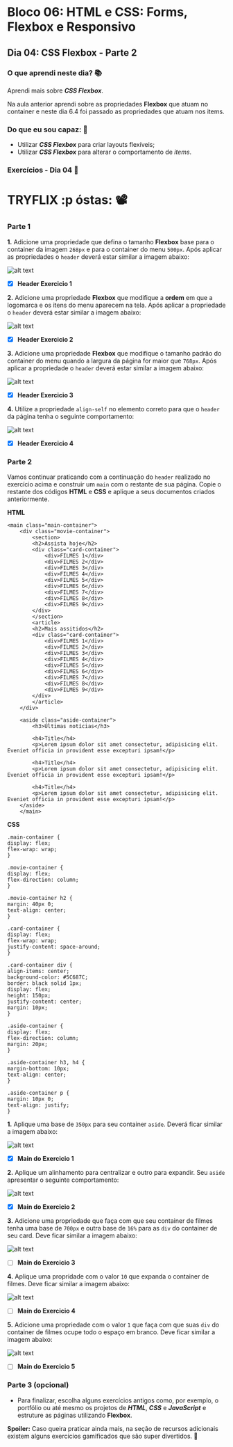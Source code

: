 # Bloco 06: HTML e CSS: Forms, Flexbox e Responsivo

## Dia 04: CSS Flexbox - Parte 2

### O que aprendi neste dia? :books:

Aprendi mais sobre **_CSS Flexbox_**.

Na aula anterior aprendi sobre as propriedades **Flexbox** que atuam no container e neste dia 6.4 foi passado as propriedades que atuam nos items.

### Do que eu sou capaz: :rocket:

- Utilizar **_CSS Flexbox_** para criar layouts flexíveis;
- Utilizar **_CSS Flexbox_** para alterar o comportamento de _items_.


### Exercícios - Dia 04 :memo:

# TRYFLIX :p óstas: :film_projector:

### Parte 1

**1.** Adicione uma propriedade que defina o tamanho **Flexbox** base para o container da imagem `268px` e para o container do menu `500px`. Após aplicar as propriedades o `header` deverá estar similar a imagem abaixo:

![alt text](img/exercicio-1.jpeg)
- [x] **Header Exercicio 1**

**2.** Adicione uma propriedade **Flexbox** que modifique a **ordem** em que a logomarca e os itens do menu aparecem na tela. Após aplicar a propriedade o `header` deverá estar similar a imagem abaixo:

![alt text](img/exercicio-2.jpeg)
- [x] **Header Exercicio 2**

**3.** Adicione uma propriedade **Flexbox** que modifique o tamanho padrão do container do menu quando a largura da página for maior que `768px`. Após aplicar a propriedade o `header` deverá estar similar a imagem abaixo:

![alt text](img/exercicio-3.jpeg)
- [x] **Header Exercicio 3**

**4.** Utilize a propriedade `align-self` no elemento correto para que o `header` da página tenha o seguinte comportamento:

![alt text](img/exercicio-4.jpeg)
- [x] **Header Exercicio 4**

### Parte 2

Vamos continuar praticando com a continuação do `header` realizado no exercício acima e construir um `main` com o restante de sua página. Copie o restante dos códigos **HTML** e **CSS** e aplique a seus documentos criados anteriormente.

**HTML**

    <main class="main-container">
        <div class="movie-container">
            <section>
            <h2>Assista hoje</h2>
            <div class="card-container">
                <div>FILMES 1</div>
                <div>FILMES 2</div>
                <div>FILMES 3</div>
                <div>FILMES 4</div>
                <div>FILMES 5</div>
                <div>FILMES 6</div>
                <div>FILMES 7</div>
                <div>FILMES 8</div>
                <div>FILMES 9</div>
            </div>
            </section>
            <article>
            <h2>Mais assitidos</h2>
            <div class="card-container">
                <div>FILMES 1</div>
                <div>FILMES 2</div>
                <div>FILMES 3</div>
                <div>FILMES 4</div>
                <div>FILMES 5</div>
                <div>FILMES 6</div>
                <div>FILMES 7</div>
                <div>FILMES 8</div>
                <div>FILMES 9</div>
            </div>
            </article>
        </div>
        
        <aside class="aside-container">
            <h3>Últimas notícias</h3>

            <h4>Title</h4>
            <p>Lorem ipsum dolor sit amet consectetur, adipisicing elit. Eveniet officia in provident esse excepturi ipsam!</p>

            <h4>Title</h4>
            <p>Lorem ipsum dolor sit amet consectetur, adipisicing elit. Eveniet officia in provident esse excepturi ipsam!</p>

            <h4>Title</h4>
            <p>Lorem ipsum dolor sit amet consectetur, adipisicing elit. Eveniet officia in provident esse excepturi ipsam!</p>
        </aside>
        </main>

**CSS**

    .main-container {
    display: flex;
    flex-wrap: wrap;
    }

    .movie-container {
    display: flex;
    flex-direction: column;
    }

    .movie-container h2 {
    margin: 40px 0;
    text-align: center;
    }

    .card-container {
    display: flex;
    flex-wrap: wrap;
    justify-content: space-around;
    }

    .card-container div {
    align-items: center;
    background-color: #5C687C;
    border: black solid 1px;
    display: flex;
    height: 150px;
    justify-content: center;
    margin: 10px;
    }

    .aside-container {
    display: flex;
    flex-direction: column;
    margin: 20px;
    }

    .aside-container h3, h4 {
    margin-bottom: 10px;
    text-align: center;
    }

    .aside-container p {
    margin: 10px 0;
    text-align: justify;
    }


**1.** Aplique uma base de `350px` para seu container `aside`. Deverá ficar similar a imagem abaixo:

![alt text](img/exercicio-part2-1.png)
- [x] **Main do Exercicio 1**

**2.** Aplique um alinhamento para centralizar e outro para expandir. Seu `aside` apresentar o seguinte comportamento:

![alt text](img/exercicio-part2-2.png)
- [x] **Main do Exercicio 2**

**3.** Adicione uma propriedade que faça com que seu container de filmes tenha uma base de `700px` e outra base de `16%` para as `div` do container de seu card. Deve ficar similar a imagem abaixo:

![alt text](img/exercicio-part2-3.png)
- [ ] **Main do Exercicio 3**

**4.** Aplique uma propridade com o valor `10` que expanda o container de filmes. Deve ficar similar a imagem abaixo:

![alt text](img/exercicio-part2-4.png)
- [ ] **Main do Exercicio 4**

**5.** Adicione uma propriedade com o valor `1` que faça com que suas `div` do container de filmes ocupe todo o espaço em branco. Deve ficar similar a imagem abaixo:

![alt text](img/exercicio-part2-5.png)
- [ ] **Main do Exercicio 5**



### Parte 3 (opcional)

- Para finalizar, escolha alguns exercícios antigos como, por exemplo, o portfólio ou até mesmo os projetos de **_HTML_**, **_CSS_** e **_JavaScript_** e estruture as páginas utilizando **Flexbox**.



**Spoiler:** Caso queira praticar ainda mais, na seção de recursos adicionais existem alguns exercícios gamificados que são super divertidos. :rocket:
